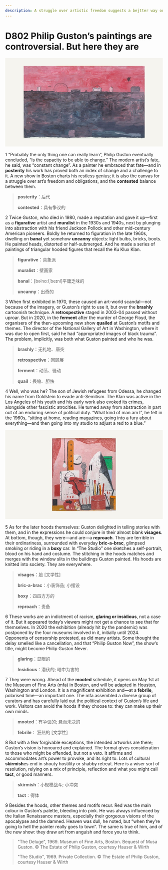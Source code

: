 ```yaml
---
description: A struggle over artistic freedom suggests a bejtter way out of the culture wars
---
```


# D802 Philip Guston’s paintings are controversial. But here they are
![](./img/boxcnREmgBv10KLoMVMjFzlSfZg.png)

1 “Probably the only thing one can really learn”, Philip Guston eventually concluded, “is the capacity to be able to change.” The modern artist’s fate, he said, was “constant change”. As a painter he embraced that fate—and in **posterity** his work has proved both an index of change and a challenge to it. A new show in Boston charts his restless genius; it is also the canvas for a struggle over art’s freedom and obligations, and the **contested** balance between them.

> **posterity**：后代
>
> **contested**：具有争议的
>

2 Twice Guston, who died in 1980, made a reputation and gave it up—first as a **figurative** artist and **muralist** in the 1930s and 1940s, next by plunging into abstraction with his friend Jackson Pollock and other mid-century American pioneers. Boldly he returned to figuration in the late 1960s, dwelling on **banal** yet somehow **uncanny** objects: light bulbs, bricks, boots. He painted heads, distorted or half-submerged. And he made a series of paintings of triangular hooded figures that recall the Ku Klux Klan.

> **figurative**：具象派
>
> **muralist**：壁画家
>
> **banal**：[bəˈnɑːlˌˈbeɪnl]平庸乏味的
>
> **uncanny**：出奇的
>

3 When first exhibited in 1970, these caused an art-world scandal—not because of the imagery, or Guston’s right to use it, but over the **brashly** cartoonish technique. A **retrospective** staged in 2003-04 passed without uproar. But in 2020, in the **ferment** after the murder of George Floyd, the organisers of the then-upcoming new show **quailed** at Guston’s motifs and themes. The director of the National Gallery of Art in Washington, where it was due to open first, said he had “appropriated images of black trauma”. The problem, implicitly, was both what Guston painted and who he was.

> **brashly**：无礼地、唐突
>
> **retrospective**：回顾展
>
> **ferment**：动荡、骚动
>
> **quail**：畏缩、胆怯
>

4 Well, who was he? The son of Jewish refugees from Odessa, he changed his name from Goldstein to evade anti-Semitism. The Klan was active in the Los Angeles of his youth and his early work also evoked its crimes, alongside other fascistic atrocities. He turned away from abstraction in part out of an enduring sense of political duty. “What kind of man am I”, he felt in the 1960s, “sitting at home, reading magazines, going into a fury about everything—and then going into my studio to adjust a red to a blue.”

![](./img/boxcnNWhGFKfHRBbTK3SJTnDVJh.png)

5 As for the later hoods themselves: Guston delighted in telling stories with them, and in the expressions he could conjure in their almost blank **visages**. At bottom, though, they were—and are—a **reproach**. They are terrible in their ordinariness, surrounded with everyday **bric-a-brac**, glimpsed smoking or riding in a **boxy** car. In “The Studio” one sketches a self-portrait, blood on his hand and costume. The stitching in the hoods matches and merges with the window slits in the buildings Guston painted. His hoods are knitted into society. They are everywhere.

> **visages**：脸 [文学性]
>
> **bric-a-brac**：小装饰品; 小摆设
>
> **boxy**：四四方方的
>
> **reproach**：责备
>

6 These works are an indictment of racism, **glaring or insidious**, not a case of it. But it appeared today’s viewers might not get a chance to see that for themselves. In 2020 the exhibition (already hit by the pandemic) was postponed by the four museums involved in it, initially until 2024. Opponents of censorship protested, as did many artists. Some thought the delay smelled like a cancellation, and that “Philip Guston Now”, the show’s title, might become Philip Guston Never.

> **glaring**：显眼的
>
> **Insidious**：潜伏的; 暗中为害的
>

7 They were wrong. Ahead of the **mooted** schedule, it opens on May 1st at the Museum of Fine Arts (mfa) in Boston, and will be adapted in Houston, Washington and London. It is a magnificent exhibition and—at a **febrile**, polarised time—an important one. The mfa assembled a diverse group of curators and has carefully laid out the political context of Guston’s life and work. Visitors can avoid the hoods if they choose to: they can make up their own minds.

> **mooted**：有争议的; 悬而未决的
>
> **febrile**： 狂热的 [文学性]
>

8 But with a few forgivable exceptions, the intended artworks are there; Guston’s vision is honoured and explained. The format gives consideration to those who might be offended, but not a veto. It affirms and accommodates art’s power to provoke, and its right to. Lots of cultural **skirmish**es end in shouty hostility or shabby retreat. Here is a wiser sort of resolution, relying on a mix of principle, reflection and what you might call **tact**, or good manners.

> **skirmish**：小规模战斗; 小冲突
>
> **tact**：得体
>

9 Besides the hoods, other themes and motifs recur. Red was the main colour in Guston’s palette, bleeding into pink. He was always influenced by the Italian Renaissance masters, especially their gorgeous visions of the apocalypse and the damned. Heaven was dull, he noted, but “when they’re going to hell the painter really goes to town”. The same is true of him, and of the new show: they draw art from anguish and force you to think.

> "The Deluge", 1969. Museum of Fine Arts, Boston. Bequest of Musa Guston. © The Estate of Philip Guston, courtesy Hauser & Wirth
>
> "The Studio", 1969. Private Collection. © The Estate of Philip Guston, courtesy Hauser & Wirth
>

